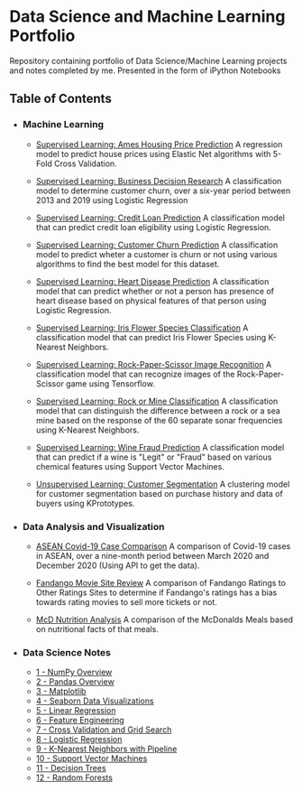 # Data Science and Machine Learning Portfolio
Repository containing portfolio of Data Science/Machine Learning projects and notes completed by me. Presented in the form of iPython Notebooks

## Table of Contents

- ### Machine Learning

	- [Supervised Learning: Ames Housing Price Prediction](https://nbviewer.jupyter.org/github/mch-fauzy/Data-Science/blob/main/Machine_Learning/Supervised_Learning/Regression/Ames_Housing_Price_Prediction/Ames%20Housing%20Price%20Prediction_Elastic%20Net.ipynb) A regression model to predict house prices using Elastic Net algorithms with 5-Fold Cross Validation.
	
	- [Supervised Learning: Business Decision Research](https://nbviewer.jupyter.org/github/mch-fauzy/Data-Science/blob/main/Machine_Learning/Supervised_Learning/Classification/Business_Decision_Research/Business%20Decision%20Research_Logistic%20Regression.ipynb) A classification model to determine customer churn, over a six-year period between 2013 and 2019 using Logistic Regression
	
	- [Supervised Learning: Credit Loan Prediction](https://nbviewer.jupyter.org/github/mch-fauzy/Data-Science/blob/main/Machine_Learning/Supervised_Learning/Classification/Credit_Loan_Prediction/Credit%20Loan%20Prediction_Logistic%20Regression.ipynb) A classification model that can predict credit loan eligibility using Logistic Regression.
	
	- [Supervised Learning: Customer Churn Prediction](https://nbviewer.jupyter.org/github/mch-fauzy/Data-Science/blob/main/Machine_Learning/Supervised_Learning/Classification/Customer_Churn_Prediction/Customer_Churn_Prediction_Various_ML.ipynb) A classification model to predict wheter a customer is churn or not using various algorithms to find the best model for this dataset.

	- [Supervised Learning: Heart Disease Prediction](https://nbviewer.jupyter.org/github/mch-fauzy/Data-Science/blob/main/Machine_Learning/Supervised_Learning/Classification/Heart_Disease_Prediction/Heart%20Disease%20Prediction_Logistic%20Regression.ipynb) A classification model that can predict whether or not a person has presence of heart disease based on physical features of that person using Logistic Regression.
	
	- [Supervised Learning: Iris Flower Species Classification](https://nbviewer.jupyter.org/github/mch-fauzy/Data-Science/blob/main/Machine_Learning/Supervised_Learning/Classification/Iris_Flower_Species_Classification/Iris%20Flower_KNN.ipynb) A classification model that can predict Iris Flower Species using K-Nearest Neighbors.
	
	- [Supervised Learning: Rock-Paper-Scissor Image Recognition](https://nbviewer.jupyter.org/github/mch-fauzy/Data-Science/blob/main/Machine_Learning/Supervised_Learning/Classification/Rock_Paper_Scissor_Image_Recognition/Rock-Paper-Scissor_Tensorflow.ipynb) A classification model that can recognize images of the Rock-Paper-Scissor game using Tensorflow.

	- [Supervised Learning: Rock or Mine Classification](https://nbviewer.jupyter.org/github/mch-fauzy/Data-Science/blob/main/Machine_Learning/Supervised_Learning/Classification/Rock_or_Mine_Classification/Rock%20or%20Mine%20Classification_KNN.ipynb) A classification model that can distinguish the difference between a rock or a sea mine based on the response of the 60 separate sonar frequencies using K-Nearest Neighbors.
	
	- [Supervised Learning: Wine Fraud Prediction](https://nbviewer.jupyter.org/github/mch-fauzy/Data-Science/blob/main/Machine_Learning/Supervised_Learning/Classification/Wine_Fraud_Prediction/Wine%20Fraud%20Prediction_SVM.ipynb) A classification model that can predict if a wine is "Legit" or "Fraud" based on various chemical features using Support Vector Machines.

	- [Unsupervised Learning: Customer Segmentation](https://nbviewer.jupyter.org/github/mch-fauzy/Data-Science/blob/main/Machine_Learning/Unsupervised_Learning/Clustering/Customer_Segmentation/Customer%20Segmentation_KPrototypes.ipynb) A clustering model for customer segmentation based on purchase history and data of buyers using KPrototypes.


- ### Data Analysis and Visualization

	- [ASEAN Covid-19 Case Comparison](https://nbviewer.jupyter.org/github/mch-fauzy/Data-Science/blob/main/Data_Analysis_and_Visualization/ASEAN_Covid_19_Case_Comparison_via_API/ASEAN%20Covid-19%20Case%20Comparison_via_API.ipynb) A comparison of Covid-19 cases in ASEAN, over a nine-month period between March 2020 and December 2020 (Using API to get the data).
	
	- [Fandango Movie Site Review](https://nbviewer.jupyter.org/github/mch-fauzy/Data-Science/blob/main/Data_Analysis_and_Visualization/Fandango_Movies_Site_Review/Fandango%20Movies%20Site%20Review.ipynb) A comparison of Fandango Ratings to Other Ratings Sites to determine if Fandango's ratings has a bias towards rating movies to sell more tickets or not.
	
	- [McD Nutrition Analysis](https://nbviewer.jupyter.org/github/mch-fauzy/Data-Science/blob/main/Data_Analysis_and_Visualization/McD_Nutrition_Analysis/McD_Nutrition_Analysis.ipynb) A comparison of the McDonalds Meals based on nutritional facts of that meals.


- ### Data Science Notes
	- [1 - NumPy Overview](https://nbviewer.jupyter.org/github/mch-fauzy/Data-Science/blob/main/Data_Science_Notes/1_Numpy/1%20-%20NumPy%20Overview.ipynb)
	- [2 - Pandas Overview](https://nbviewer.jupyter.org/github/mch-fauzy/Data-Science/blob/main/Data_Science_Notes/2_Pandas/2%20-%20Pandas%20Overview.ipynb)
	- [3 - Matplotlib](https://nbviewer.jupyter.org/github/mch-fauzy/Data-Science/blob/main/Data_Science_Notes/3_Matplotlib/3%20-%20Matplotlib.ipynb)
	- [4 - Seaborn Data Visualizations](https://nbviewer.jupyter.org/github/mch-fauzy/Data-Science/blob/main/Data_Science_Notes/4_Seaborn_Data_Visualizations/4%20-%20Seaborn%20Data%20Visualizations.ipynb)
	- [5 - Linear Regression](https://nbviewer.jupyter.org/github/mch-fauzy/Data-Science/blob/main/Data_Science_Notes/5_Linear_Regression/5_Linear_Regression.ipynb)
	- [6 - Feature Engineering](https://nbviewer.jupyter.org/github/mch-fauzy/Data-Science/blob/main/Data_Science_Notes/6_Feature_Engineering/6_Feature_Engineering_and_Data_Preparation.ipynb)
	- [7 - Cross Validation and Grid Search](https://nbviewer.jupyter.org/github/mch-fauzy/Data-Science/blob/main/Data_Science_Notes/7_Cross_Validation_and_Grid_Search/7_Cross_Validation_and_Grid_Search.ipynb)
	- [8 - Logistic Regression](https://nbviewer.jupyter.org/github/mch-fauzy/Data-Science/blob/main/Data_Science_Notes/8_Logistic_Regression/8_Logistic_Regression.ipynb)
	- [9 - K-Nearest Neighbors with Pipeline](https://nbviewer.jupyter.org/github/mch-fauzy/Data-Science/blob/main/Data_Science_Notes/9_K_Nearest_Neighbors_with_Pipeline/9_K_Nearest_Neighbors_with_Pipeline.ipynb)
	- [10 - Support Vector Machines](https://nbviewer.jupyter.org/github/mch-fauzy/Data-Science/blob/main/Data_Science_Notes/10_Support_Vector_Machines/10%20-%20Support%20Vector%20Machines.ipynb)
	- [11 - Decision Trees](https://nbviewer.jupyter.org/github/mch-fauzy/Data-Science/blob/main/Data_Science_Notes/11_Decision_Tree/11_Decision_Tree.ipynb)
	- [12 - Random Forests](https://nbviewer.jupyter.org/github/mch-fauzy/Data-Science/blob/main/Data_Science_Notes/12_Random_Forest/12_Random_Forest.ipynb)
